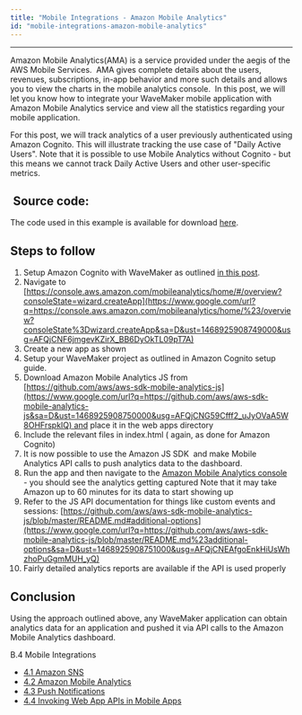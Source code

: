 ```yaml
---
title: "Mobile Integrations - Amazon Mobile Analytics"
id: "mobile-integrations-amazon-mobile-analytics"
---
```

---


Amazon Mobile Analytics(AMA) is a service provided under the aegis of the AWS Mobile Services.  AMA gives complete details about the users, revenues, subscriptions, in-app behavior and more such details and allows you to view the charts in the mobile analytics console.  In this post, we will let you know how to integrate your WaveMaker mobile application with Amazon Mobile Analytics service and view all the statistics regarding your mobile application.

For this post, we will track analytics of a user previously authenticated using Amazon Cognito. This will illustrate tracking the use case of "Daily Active Users". Note that it is possible to use Mobile Analytics without Cognito - but this means we cannot track Daily Active Users and other user-specific metrics.

##  Source code:

The code used in this example is available for download [here](https://gist.github.com/manishchaks/9464254c51a968dec96d325f982ba2ea).

## Steps to follow

1. Setup Amazon Cognito with WaveMaker as outlined [in this post](/learn/hybrid-mobile/mobile-integrations/).
2. Navigate to [https://console.aws.amazon.com/mobileanalytics/home/#/overview?consoleState=wizard.createApp](https://www.google.com/url?q=https://console.aws.amazon.com/mobileanalytics/home/%23/overview?consoleState%3Dwizard.createApp&sa=D&ust=1468925908749000&usg=AFQjCNF6jmgevKZirX_BB6DyOkTL09pT7A)
3. Create a new app as shown
4. Setup your WaveMaker project as outlined in Amazon Cognito setup guide.
5. Download Amazon Mobile Analytics JS from [https://github.com/aws/aws-sdk-mobile-analytics-js](https://www.google.com/url?q=https://github.com/aws/aws-sdk-mobile-analytics-js&sa=D&ust=1468925908750000&usg=AFQjCNG59Cfff2_uJyOVaA5W8OHFrspkIQ) and place it in the web apps directory
6. Include the relevant files in index.html ( again, as done for Amazon Cognito)
7. It is now possible to use the Amazon JS SDK  and make Mobile Analytics API calls to push analytics data to the dashboard.
8. Run the app and then navigate to the [Amazon Mobile Analytics console](https://console.aws.amazon.com/mobileanalytics/home/#/overview) - you should see the analytics getting captured Note that it may take Amazon up to 60 minutes for its data to start showing up
9. Refer to the JS API documentation for things like custom events and sessions: [https://github.com/aws/aws-sdk-mobile-analytics-js/blob/master/README.md#additional-options](https://www.google.com/url?q=https://github.com/aws/aws-sdk-mobile-analytics-js/blob/master/README.md%23additional-options&sa=D&ust=1468925908751000&usg=AFQjCNEAfgoEnkHiUsWhzhoPuGgmMUH_yQ)
10. Fairly detailed analytics reports are available if the API is used properly

## Conclusion

Using the approach outlined above, any WaveMaker application can obtain analytics data for an application and pushed it via API calls to the Amazon Mobile Analytics dashboard.

B.4 Mobile Integrations

- [4.1 Amazon SNS](/learn/hybrid-mobile/mobile-integrations-amazon-sns/)
- [4.2 Amazon Mobile Analytics](/learn/hybrid-mobile/mobile-integrations-amazon-mobile-analytics/)
- [4.3 Push Notifications](/learn/hybrid-mobile/use-push-notification-wm-mobile-app/)
- [4.4 Invoking Web App APIs in Mobile Apps](/learn/mobile-app-development/invoking-web-app-apis-mobile-apps/)
